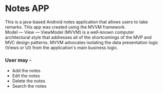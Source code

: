 
# Notes APP
This is a java-based Android notes application that allows users to take remarks. This app was created using the MVVM framework. <br>
Model — View — ViewModel (MVVM) is a well-known computer architectural style that addresses all of the shortcomings of the MVP and MVC design patterns. MVVM advocates isolating the data presentation logic (Views or UI) from the application's main business logic.<br>

### User may -

  * Add the notes
  * Edit the notes
  * Delete the notes
  * Search the notes
  
